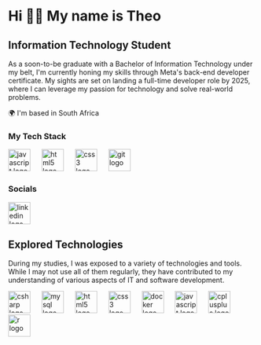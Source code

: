 <h1 align="left">Hi 👋🏽 My name is Theo</h1>

<h2 align="left">Information Technology Student</h2>

<p align="left">As a soon-to-be graduate with a Bachelor of Information Technology under my belt, I'm currently honing my skills through Meta's back-end developer certificate. My sights are set on landing a full-time developer role by 2025, where I can leverage my passion for technology and solve real-world problems.</p>

<p align="left">🌍 I'm based in South Africa</p>

<h3 align="left">My Tech Stack</h3>

<div align="left">
  <img src="https://cdn.jsdelivr.net/gh/devicons/devicon/icons/javascript/javascript-plain.svg" height="45" alt="javascript logo"  />
  <img width="15" />
  <img src="https://cdn.jsdelivr.net/gh/devicons/devicon/icons/html5/html5-plain.svg" height="45" alt="html5 logo"  />
  <img width="15" />
  <img src="https://cdn.jsdelivr.net/gh/devicons/devicon/icons/css3/css3-plain.svg" height="45" alt="css3 logo"  />
  <img width="15" />
  <img src="https://cdn.jsdelivr.net/gh/devicons/devicon/icons/git/git-original.svg" height="45" alt="git logo"  />
</div>

<h3 align="left">Socials</h3>

<div align="left">
  <a href="https://www.linkedin.com/in/snymanntheo/" target="_blank">
    <img src="https://raw.githubusercontent.com/maurodesouza/profile-readme-generator/master/src/assets/icons/social/linkedin/default.svg" width="45" height="45" alt="linkedin logo"  />
  </a>
</div>

<h2 align="left">Explored Technologies</h2>

<p align="left">During my studies, I was exposed to a variety of technologies and tools. While I may not use all of them regularly, they have contributed to my understanding of various aspects of IT and software development.</p>

<div align="left">
  <img src="https://cdn.jsdelivr.net/gh/devicons/devicon/icons/csharp/csharp-plain.svg" height="45" alt="csharp logo"  />
  <img width="15" />
  <img src="https://cdn.jsdelivr.net/gh/devicons/devicon/icons/mysql/mysql-original.svg" height="45" alt="mysql logo"  />
  <img width="15" />
  <img src="https://cdn.jsdelivr.net/gh/devicons/devicon/icons/html5/html5-plain.svg" height="45" alt="html5 logo"  />
  <img width="15" />
  <img src="https://cdn.jsdelivr.net/gh/devicons/devicon/icons/css3/css3-plain.svg" height="45" alt="css3 logo"  />
  <img width="15" />
  <img src="https://cdn.jsdelivr.net/gh/devicons/devicon/icons/docker/docker-plain-wordmark.svg" height="45" alt="docker logo"  />
  <img width="15" />
  <img src="https://cdn.jsdelivr.net/gh/devicons/devicon/icons/javascript/javascript-plain.svg" height="45" alt="javascript logo"  />
  <img width="15" />
  <img src="https://cdn.jsdelivr.net/gh/devicons/devicon/icons/cplusplus/cplusplus-plain.svg" height="45" alt="cplusplus logo"  />
  <img width="15" />
  <img src="https://cdn.jsdelivr.net/gh/devicons/devicon/icons/r/r-plain.svg" height="45" alt="r logo"  />
</div>
